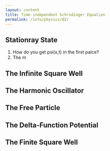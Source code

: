 ```yaml
---
layout: content
title: Time-independent Schrodinger Equation
permalink: /info/physics/Q2/
---
```

## Stationray State
1) How do you get psi(x,t) in the first palce?
2) The m
## The Infinite Square Well


## The Harmonic Oscillator

## The Free Particle


## The Delta-Function Potential

## The Finite Square Well
